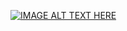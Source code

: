 [![IMAGE ALT TEXT HERE](https://github.com/mohamad3li/Design-Patterns/raw/master/Adapter/Notes/dapter%20(01).png)](https://docs.google.com/presentation/d/e/2PACX-1vRmJ7fj4x5rVffMa5k_OJ6d06X_1RFx3q33FpD01ZYzk7eVPWNNoGoz_dkJ6_iZTw/pub?start=false&loop=false&delayms=3000)

